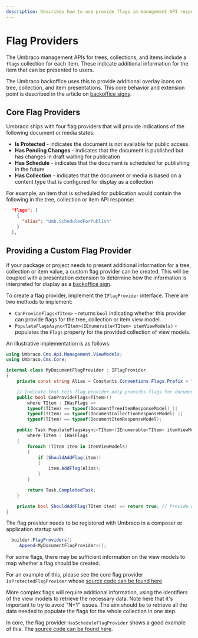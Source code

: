 ```yaml
---
description: Describes how to use provide flags in management API responses for use in presenting additional details to consumers.
---
```


# Flag Providers

The Umbraco management APIs for trees, collections, and items include a `flags` collection for each item. These indicate additional information for the item that can be presented to users.

The Umbraco backoffice uses this to provide additional overlay icons on tree, collection, and item presentations. This core behavior and extension point is described in the article on [backoffice signs](../customizing/back-office-signs.md).

## Core Flag Providers

Umbraco ships with four flag providers that will provide indications of the following document or media states:

- **Is Protected** - indicates the document is not available for public access.
- **Has Pending Changes** - indicates that the document is published but has changes in draft waiting for publication
- **Has Schedule** - indicates that the document is scheduled for publishing in the future
- **Has Collection** - indicates that the document or media is based on a content type that is configured for display as a collection

For example, an item that is scheduled for publication would contain the following in the tree, collection or item API response:

```json
  "flags": [
    {
      "alias": "Umb.ScheduledForPublish"
    }
  ],
```

## Providing a Custom Flag Provider

If your package or project needs to present additional information for a tree, collection or item value, a custom flag provider can be created. This will be coupled with a presentation extension to determine how the information is interpreted for display as a [backoffice sign](../customizing/back-office-signs.md).

To create a flag provider, implement the `IFlagProvider` interface. There are two methods to implement:

- `CanProvideFlags<TItem>` - returns `bool` indicating whether this provider can provide flags for the tree, collection or item view model.
- `PopulateFlagsAsync<TItem>(IEnumerable<TItem> itemViewModels)` - populates the `Flags` property for the provided collection of view models.

An illustrative implementation is as follows:

```csharp
using Umbraco.Cms.Api.Management.ViewModels;
using Umbraco.Cms.Core;

internal class MyDocumentFlagProvider : IFlagProvider
{
    private const string Alias = Constants.Conventions.Flags.Prefix + "MyDocumentFlag";

    // Indicate that this flag provider only provides flags for documents.
    public bool CanProvideFlags<TItem>()
        where TItem : IHasFlags =>
        typeof(TItem) == typeof(DocumentTreeItemResponseModel) ||
        typeof(TItem) == typeof(DocumentCollectionResponseModel) ||
        typeof(TItem) == typeof(DocumentItemResponseModel);

    public Task PopulateFlagsAsync<TItem>(IEnumerable<TItem> itemViewModels)
        where TItem : IHasFlags
    {
        foreach (TItem item in itemViewModels)
        {
            if (ShouldAddFlag(item))
            {
                item.AddFlag(Alias);
            }
        }

        return Task.CompletedTask;
    }

    private bool ShouldAddFlag(TItem item) => return true; // Provide custom logic here.
}
```

The flag provider needs to be registered with Umbraco in a composer or application startup with:

```csharp
  builder.FlagProviders()
    .Append<MyDocumentFlagProvider>();
```

For some flags, there may be sufficient information on the view models to map whether a flag should be created.

For an example of this, please see the core flag provider `IsProtectedFlagProvider` whose [source code can be found here](https://github.com/umbraco/Umbraco-CMS/blob/main/src/Umbraco.Cms.Api.Management/Services/Flags/IsProtectedFlagProvider.cs).

More complex flags will require additional information, using the identifiers of the view models to retrieve the necessary data. Note here that it's important to try to avoid "N+1" issues. The aim should be to retrieve all the data needed to populate the flags for the whole collection in one step.

In core, the flag provider `HasScheduleFlagProvider` shows a good example of this. The [source code can be found here](https://github.com/umbraco/Umbraco-CMS/blob/main/src/Umbraco.Cms.Api.Management/Services/Flags/HasScheduleFlagProvider.cs).
